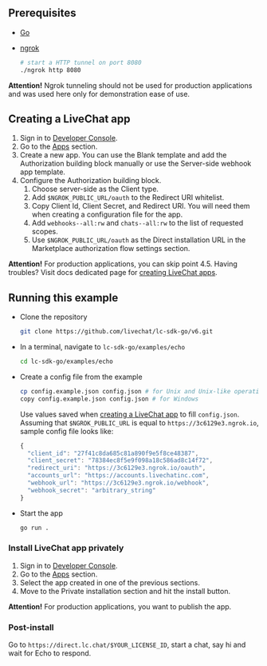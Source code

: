 ## Prerequisites

- [Go](https://golang.org/doc/install)
- [ngrok](https://ngrok.com/download)

    ```bash
    # start a HTTP tunnel on port 8080
    ./ngrok http 8080
    ```

**Attention!** Ngrok tunneling should not be used for production applications and was used here only for demonstration ease of use.

## Creating a LiveChat app

1. Sign in to [Developer Console](https://developers.livechatinc.com/console/).
2. Go to the [Apps](https://developers.livechatinc.com/console/apps/) section.
3. Create a new app. You can use the Blank template and add the Authorization building block manually or use the Server-side webhook app template.
4. Configure the Authorization building block.
	1. Choose server-side as the Client type.
	2. Add `$NGROK_PUBLIC_URL/oauth` to the Redirect URI whitelist.
	3. Copy Client Id, Client Secret, and Redirect URI. You will need them when creating a configuration file for the app.
	4. Add `webhooks--all:rw` and `chats--all:rw` to the list of requested scopes.
	5. Use `$NGROK_PUBLIC_URL/oauth` as the Direct installation URL in the Marketplace authorization flow settings section.

**Attention!** For production applications, you can skip point 4.5.
Having troubles? Visit docs dedicated page for [creating LiveChat apps](https://developers.livechatinc.com/docs/getting-started/guides/#creating-livechat-apps).

## Running this example

- Clone the repository

    ```bash
    git clone https://github.com/livechat/lc-sdk-go/v6.git
    ```

- In a terminal, navigate to `lc-sdk-go/examples/echo`

    ```bash
    cd lc-sdk-go/examples/echo
    ```

- Create a config file from the example

    ```bash
    cp config.example.json config.json # for Unix and Unix-like operating systems
    copy config.example.json config.json # for Windows
    ```

    Use values saved when [creating a LiveChat app](#creating-a-livechat-apps) to fill `config.json`.
    Assuming that `$NGROK_PUBLIC_URL` is equal to `https://3c6129e3.ngrok.io`, sample config file looks like:

    ```js
    {
      "client_id": "27f41c8da685c81a890f9e5f8ce48387",
      "client_secret": "78384ec8f5e9f098a18c586ad8c14f72",
      "redirect_uri": "https://3c6129e3.ngrok.io/oauth",
      "accounts_url": "https://accounts.livechatinc.com",
      "webhook_url": "https://3c6129e3.ngrok.io/webhook",
      "webhook_secret": "arbitrary_string"
    }
    ```

- Start the app

    ```bash
    go run .
    ```

### Install LiveChat app privately

1. Sign in to [Developer Console](https://developers.livechatinc.com/console/).
2. Go to the [Apps](https://developers.livechatinc.com/console/apps/) section.
3. Select the app created in one of the previous sections.
4. Move to the Private installation section and hit the install button.

**Attention!** For production applications, you want to publish the app.

### Post-install
Go to `https://direct.lc.chat/$YOUR_LICENSE_ID`, start a chat, say hi and wait for Echo to respond.
